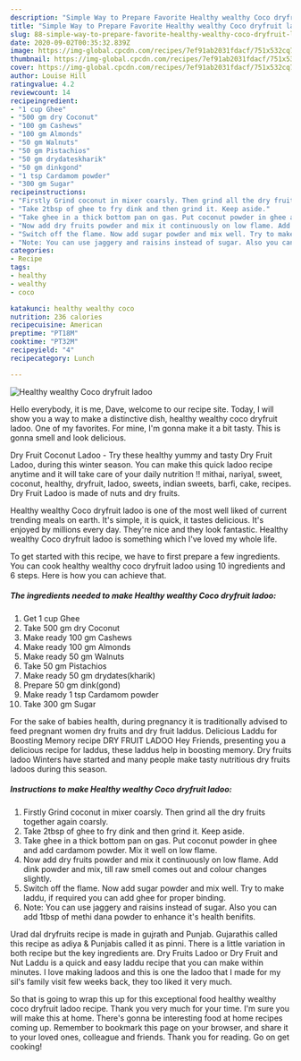 ```yaml
---
description: "Simple Way to Prepare Favorite Healthy wealthy Coco dryfruit ladoo"
title: "Simple Way to Prepare Favorite Healthy wealthy Coco dryfruit ladoo"
slug: 88-simple-way-to-prepare-favorite-healthy-wealthy-coco-dryfruit-ladoo
date: 2020-09-02T00:35:32.839Z
image: https://img-global.cpcdn.com/recipes/7ef91ab2031fdacf/751x532cq70/healthy-wealthy-coco-dryfruit-ladoo-recipe-main-photo.jpg
thumbnail: https://img-global.cpcdn.com/recipes/7ef91ab2031fdacf/751x532cq70/healthy-wealthy-coco-dryfruit-ladoo-recipe-main-photo.jpg
cover: https://img-global.cpcdn.com/recipes/7ef91ab2031fdacf/751x532cq70/healthy-wealthy-coco-dryfruit-ladoo-recipe-main-photo.jpg
author: Louise Hill
ratingvalue: 4.2
reviewcount: 14
recipeingredient:
- "1 cup Ghee"
- "500 gm dry Coconut"
- "100 gm Cashews"
- "100 gm Almonds"
- "50 gm Walnuts"
- "50 gm Pistachios"
- "50 gm drydateskharik"
- "50 gm dinkgond"
- "1 tsp Cardamom powder"
- "300 gm Sugar"
recipeinstructions:
- "Firstly Grind coconut in mixer coarsly. Then grind all the dry fruits together again coarsly."
- "Take 2tbsp of ghee to fry dink and then grind it. Keep aside."
- "Take ghee in a thick bottom pan on gas. Put coconut powder in ghee and add cardamom powder. Mix it well on low flame."
- "Now add dry fruits powder and mix it continuously on low flame. Add dink powder and mix, till raw smell comes out and colour changes slightly."
- "Switch off the flame. Now add sugar powder and mix well. Try to make laddu, if required you can add ghee for proper binding."
- "Note: You can use jaggery and raisins instead of sugar. Also you can add 1tbsp of methi dana powder to enhance it&#39;s health benifits."
categories:
- Recipe
tags:
- healthy
- wealthy
- coco

katakunci: healthy wealthy coco 
nutrition: 236 calories
recipecuisine: American
preptime: "PT18M"
cooktime: "PT32M"
recipeyield: "4"
recipecategory: Lunch

---
```



![Healthy wealthy Coco dryfruit ladoo](https://img-global.cpcdn.com/recipes/7ef91ab2031fdacf/751x532cq70/healthy-wealthy-coco-dryfruit-ladoo-recipe-main-photo.jpg)

Hello everybody, it is me, Dave, welcome to our recipe site. Today, I will show you a way to make a distinctive dish, healthy wealthy coco dryfruit ladoo. One of my favorites. For mine, I'm gonna make it a bit tasty. This is gonna smell and look delicious.

Dry Fruit Coconut Ladoo - Try these healthy yummy and tasty Dry Fruit Ladoo, during this winter season. You can make this quick ladoo recipe anytime and it will take care of your daily nutrition !! mithai, nariyal, sweet, coconut, healthy, dryfruit, ladoo, sweets, indian sweets, barfi, cake, recipes. Dry Fruit Ladoo is made of nuts and dry fruits.

Healthy wealthy Coco dryfruit ladoo is one of the most well liked of current trending meals on earth. It's simple, it is quick, it tastes delicious. It's enjoyed by millions every day. They're nice and they look fantastic. Healthy wealthy Coco dryfruit ladoo is something which I've loved my whole life.


To get started with this recipe, we have to first prepare a few ingredients. You can cook healthy wealthy coco dryfruit ladoo using 10 ingredients and 6 steps. Here is how you can achieve that.

<!--inarticleads1-->

##### The ingredients needed to make Healthy wealthy Coco dryfruit ladoo:

1. Get 1 cup Ghee
1. Take 500 gm dry Coconut
1. Make ready 100 gm Cashews
1. Make ready 100 gm Almonds
1. Make ready 50 gm Walnuts
1. Take 50 gm Pistachios
1. Make ready 50 gm drydates(kharik)
1. Prepare 50 gm dink(gond)
1. Make ready 1 tsp Cardamom powder
1. Take 300 gm Sugar


For the sake of babies health, during pregnancy it is traditionally advised to feed pregnant women dry fruits and dry fruit laddus. Delicious Laddu for Boosting Memory recipe DRY FRUIT LADOO Hey Friends, presenting you a delicious recipe for laddus, these laddus help in boosting memory. Dry fruits ladoo Winters have started and many people make tasty nutritious dry fruits ladoos during this season. 

<!--inarticleads2-->

##### Instructions to make Healthy wealthy Coco dryfruit ladoo:

1. Firstly Grind coconut in mixer coarsly. Then grind all the dry fruits together again coarsly.
1. Take 2tbsp of ghee to fry dink and then grind it. Keep aside.
1. Take ghee in a thick bottom pan on gas. Put coconut powder in ghee and add cardamom powder. Mix it well on low flame.
1. Now add dry fruits powder and mix it continuously on low flame. Add dink powder and mix, till raw smell comes out and colour changes slightly.
1. Switch off the flame. Now add sugar powder and mix well. Try to make laddu, if required you can add ghee for proper binding.
1. Note: You can use jaggery and raisins instead of sugar. Also you can add 1tbsp of methi dana powder to enhance it&#39;s health benifits.


Urad dal dryfruits recipe is made in gujrath and Punjab. Gujarathis called this recipe as adiya &amp; Punjabis called it as pinni. There is a little variation in both recipe but the key ingredients are. Dry Fruits Ladoo or Dry Fruit and Nut Laddu is a quick and easy laddu recipe that you can make within minutes. I love making ladoos and this is one the ladoo that I made for my sil&#39;s family visit few weeks back, they too liked it very much. 

So that is going to wrap this up for this exceptional food healthy wealthy coco dryfruit ladoo recipe. Thank you very much for your time. I'm sure you will make this at home. There's gonna be interesting food at home recipes coming up. Remember to bookmark this page on your browser, and share it to your loved ones, colleague and friends. Thank you for reading. Go on get cooking!
